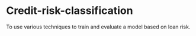 # Credit-risk-classification
To use various techniques to train and evaluate a model based on loan risk.
